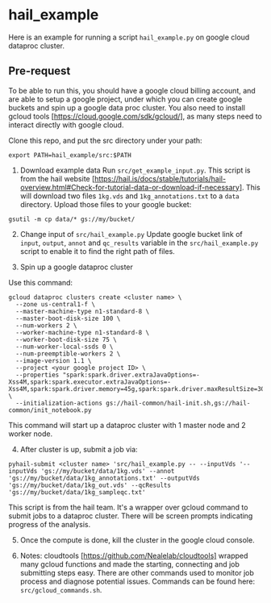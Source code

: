 # hail_example
Here is an example for running a script `hail_example.py` on google cloud dataproc cluster.

## Pre-request
To be able to run this, you should have a google cloud billing account, and are able to setup a google project, under which you can create google buckets and spin up a google data proc cluster. You also need to install gcloud tools [https://cloud.google.com/sdk/gcloud/], as many steps need to interact directly with google cloud.

Clone this repo, and put the src directory under your path:

```
export PATH=hail_example/src:$PATH
```

1) Download example data
Run `src/get_example_input.py`. This script is from the hail website [https://hail.is/docs/stable/tutorials/hail-overview.html#Check-for-tutorial-data-or-download-if-necessary]. This will download two files `1kg.vds` and `1kg_annotations.txt` to a `data` directory.
Upload those files to your google bucket:
```
gsutil -m cp data/* gs://my/bucket/
```

2) Change input of `src/hail_example.py`
Update google bucket link of `input`, `output`, `annot` and `qc_results` variable in the `src/hail_example.py` script to enable it to find the right path of files.

3) Spin up a google dataproc cluster

Use this command:
```
gcloud dataproc clusters create <cluster name> \
  --zone us-central1-f \
  --master-machine-type n1-standard-8 \
  --master-boot-disk-size 100 \
  --num-workers 2 \
  --worker-machine-type n1-standard-8 \
  --worker-boot-disk-size 75 \
  --num-worker-local-ssds 0 \
  --num-preemptible-workers 2 \
  --image-version 1.1 \
  --project <your google project ID> \
  --properties "spark:spark.driver.extraJavaOptions=-Xss4M,spark:spark.executor.extraJavaOptions=-Xss4M,spark:spark.driver.memory=45g,spark:spark.driver.maxResultSize=30g,spark:spark.task.maxFailures=20,spark:spark.kryoserializer.buffer.max=1g,hdfs:dfs.replication=1" \
  --initialization-actions gs://hail-common/hail-init.sh,gs://hail-common/init_notebook.py
```
This command will start up a dataproc cluster with 1 master node and 2 worker node.

4) After cluster is up, submit a job via:
```
pyhail-submit <cluster name> 'src/hail_example.py -- --inputVds '--inputVds 'gs://my/bucket/data/1kg.vds' --annot 'gs://my/bucket/data/1kg_annotations.txt' --outputVds 'gs://my/bucket/data/1kg_out.vds' --qcResults 'gs://my/bucket/data/1kg_sampleqc.txt'
```
This script is from the hail team. It's a wrapper over gcloud command to submit jobs to a dataproc cluster. There will be screen prompts indicating progress of the analysis.

5) Once the compute is done, kill the cluster in the google cloud console.

6) Notes: cloudtools [https://github.com/Nealelab/cloudtools] wrapped many gcloud functions and made the starting, connecting and job submitting steps easy. There are other commands used to monitor job process and diagnose potential issues. Commands can be found here: `src/gcloud_commands.sh`.  
